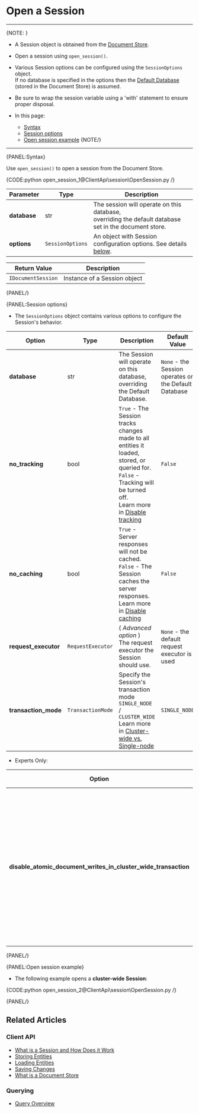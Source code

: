 # Open a Session

---

{NOTE: }

* A Session object is obtained from the [Document Store](../../client-api/what-is-a-document-store).  

* Open a session using `open_session()`.  

* Various Session options can be configured using the `SessionOptions` object.  
  If no database is specified in the options then the [Default Database](../../client-api/setting-up-default-database) (stored in the Document Store) is assumed.  

* Be sure to wrap the session variable using a 'with' statement to ensure proper disposal.

* In this page:  
  * [Syntax](../../client-api/session/opening-a-session#syntax)  
  * [Session options](../../client-api/session/opening-a-session#session-options)  
  * [Open session example](../../client-api/session/opening-a-session#open-session-example)
{NOTE/}

---

{PANEL:Syntax}

Use `open_session()` to open a session from the Document Store.  

{CODE:python open_session_1@ClientApi\session\OpenSession.py /}

| Parameter    | Type             | Description                                                                                                                    |
|--------------|------------------|--------------------------------------------------------------------------------------------------------------------------------|
| **database** | str              | The session will operate on this database,<br>overriding the default database set in the document store.                       |
| **options**  | `SessionOptions` | An object with Session configuration options. See details [below](../../client-api/session/opening-a-session#session-options). |

| Return Value                                 | Description                   |
|----------------------------------------------|-------------------------------|
| `IDocumentSession` | Instance of a Session object  |

{PANEL/}

{PANEL:Session options}

* The `SessionOptions` object contains various options to configure the Session's behavior.

| Option                                                  | Type               | Description                                                                                                                                                                                                                               | Default Value                                         |
|---------------------------------------------------------|------------------- |-------------------------------------------------------------------------------------------------------------------------------------------------------------------------------------------------------------------------------------------|-------------------------------------------------------|
| **database**                                            | str                | The Session will operate on this database,<br>overriding the Default Database.                                                                                                                                                            | `None` - the Session operates on the Default Database |
| **no_tracking**                                         | bool               | `True` - The Session tracks changes made to all entities it loaded, stored, or queried for.<br>`False` - Tracking will be turned off.<br>Learn more in [Disable tracking](../../client-api/session/configuration/how-to-disable-tracking) | `False`                                               |
| **no_caching**                                          | bool               | `True` - Server responses will not be cached.<br>`False` - The Session caches the server responses.<br>Learn more in [Disable caching](../../client-api/session/configuration/how-to-disable-caching)                                     | `False`                                               |
| **request_executor**                                    | `RequestExecutor`  | ( _Advanced option_ ) <br>The request executor the Session should use.                                                                                                                                                                    | `None` - the default request executor is used         |
| **transaction_mode**                                    | `TransactionMode`  | Specify the Session's transaction mode<br>`SINGLE_NODE` / `CLUSTER_WIDE`<br>Learn more in [Cluster-wide vs. Single-node](../../client-api/session/cluster-transaction/overview#cluster-wide-transaction-vs.-single-node-transaction)      | `SINGLE_NODE`                                         |

* Experts Only:

| Option                                                             | Type                | Description                                                                                                                                                                                                                                             | Default Value |
|--------------------------------------------------------------------|---------------------|---------------------------------------------------------------------------------------------------------------------------------------------------------------------------------------------------------------------------------------------------------|---------------|
| **disable_atomic_document_writes_in_cluster_wide_transaction**     | bool                | **Experts only**<br>`True` - Disable Atomic-Guards in cluster-wide sessions.<br>`False` - Automatic atomic writes in cluster-wide sessions are enabled.<br>Learn more in [Atomic-Guards](../../client-api/session/cluster-transaction/atomic-guards) | `False`       |

{PANEL/}

{PANEL:Open session example}

* The following example opens a __cluster-wide Session__:

{CODE:python open_session_2@ClientApi\session\OpenSession.py /}

{PANEL/}

## Related Articles

### Client API

- [What is a Session and How Does it Work](../../client-api/session/what-is-a-session-and-how-does-it-work) 
- [Storing Entities](../../client-api/session/storing-entities)
- [Loading Entities](../../client-api/session/loading-entities)
- [Saving Changes](../../client-api/session/saving-changes)
- [What is a Document Store](../../client-api/what-is-a-document-store)

### Querying

- [Query Overview](../../client-api/session/querying/how-to-query)

